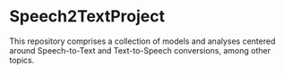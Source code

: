 # Speech2TextProject
This repository comprises a collection of models and analyses centered around Speech-to-Text and Text-to-Speech conversions, among other topics.
